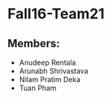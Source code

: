 # Fall16-Team21

## Members:
- Anudeep Rentala
- Arunabh Shrivastava
- Nilam Pratim Deka
- Tuan Pham
